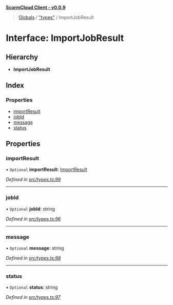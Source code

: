 **[ScormCloud Client - v0.0.9](../README.md)**

> [Globals](../README.md) / ["types"](../modules/_types_.md) / ImportJobResult

# Interface: ImportJobResult

## Hierarchy

- **ImportJobResult**

## Index

### Properties

- [importResult](_types_.importjobresult.md#importresult)
- [jobId](_types_.importjobresult.md#jobid)
- [message](_types_.importjobresult.md#message)
- [status](_types_.importjobresult.md#status)

## Properties

### importResult

• `Optional` **importResult**: [ImportResult](_types_.importresult.md)

_Defined in [src/types.ts:99](https://github.com/distributhor/scormcloud-client/blob/b730efd/src/types.ts#L99)_

---

### jobId

• `Optional` **jobId**: string

_Defined in [src/types.ts:96](https://github.com/distributhor/scormcloud-client/blob/b730efd/src/types.ts#L96)_

---

### message

• `Optional` **message**: string

_Defined in [src/types.ts:98](https://github.com/distributhor/scormcloud-client/blob/b730efd/src/types.ts#L98)_

---

### status

• `Optional` **status**: string

_Defined in [src/types.ts:97](https://github.com/distributhor/scormcloud-client/blob/b730efd/src/types.ts#L97)_
